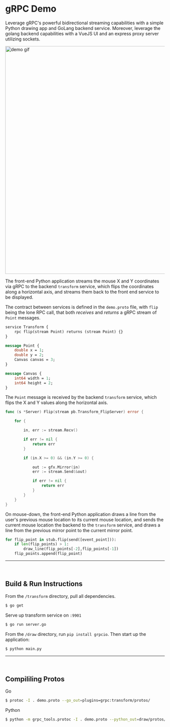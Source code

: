 # gRPC Demo

Leverage gRPC's powerful bidirectional streaming capabilities with a simple Python drawing app and GoLang backend service. Moreover, leverage the golang backend capabilities with a VueJS UI and an express proxy server utilizing sockets.

<img src="../assets/demo.gif" alt="demo gif" width="720px">

The front-end Python application streams the mouse X and Y coordinates via gRPC to the backend `transform` service, which flips the coordinates along a horizontal axis, and streams them back to the front end service to be displayed.

The contract between services is defined in the `demo.proto` file, with `flip` being the lone RPC call, that both _receives_ and _returns_ a gRPC stream of `Point` messages.

```proto
service Transform {
	rpc flip(stream Point) returns (stream Point) {}
}

message Point {
	double x = 1;
	double y = 2;
	Canvas canvas = 3;
}

message Canvas {
	int64 width = 1;
	int64 height = 2;
}
```

The `Point` message is received by the backend `transform` service, which flips the X and Y values along the horizontal axis.

```go
func (s *Server) Flip(stream pb.Transform_FlipServer) error {

    for {

        in, err := stream.Recv()

        if err != nil {
            return err
        }

        if (in.X >= 0) && (in.Y >= 0) {

            out := gfx.Mirror(in)
            err := stream.Send(&out)

            if err != nil {
                return err
            }
        }
    }
}
```

On mouse-down, the front-end Python application draws a line from the user's previous mouse location to its current mouse location, and sends the current mouse location the backend to the `transform` service, and draws a line from the previous mirror point to the current mirror point.

```python
for flip_point in stub.flip(send([event_point])):
    if len(flip_points) > 1:
        draw_line(flip_points[-2],flip_points[-1])
    flip_points.append(flip_point)
```

---

&nbsp;

## Build & Run Instructions

From the `/transform` directory, pull all dependencies.

```bash
$ go get
```

Serve up transform service on `:9901`

```bash
$ go run server.go
```

From the `/draw` directory, run `pip install grpcio`. Then start up the application:

```bash
$ python main.py
```

---

&nbsp;

## Compililing Protos

Go

```bash
$ protoc -I . demo.proto --go_out=plugins=grpc:transform/protos/
```

Python

```bash
$ python -m grpc_tools.protoc -I . demo.proto --python_out=draw/protos/ --grpc_python_out=draw/protos/
```
